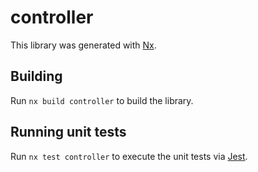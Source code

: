 # controller

This library was generated with [Nx](https://nx.dev).

## Building

Run `nx build controller` to build the library.

## Running unit tests

Run `nx test controller` to execute the unit tests via [Jest](https://jestjs.io).
